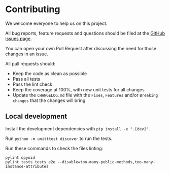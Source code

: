# Contributing

We welcome everyone to help us on this project.

All bug reports, feature requests and questions should be filed at the
[GitHub issues page](https://github.com/illuin-tech/opyoid/issues).

You can open your own Pull Request after discussing the need for those changes in an issue.

All pull requests should:
- Keep the code as clean as possible
- Pass all tests
- Pass the lint check
- Keep the coverage at 100%, with new unit tests for all changes
- Update the `CHANGELOG.md` file with the `Fixes`, `Features` and/or `Breaking changes` that the changes will bring

## Local development
Install the development dependencies with `pip install -e ".[dev]"`.

Run `python -m unitttest discover` to run the tests.

Run these commands to check the files linting:
```shell script
pylint opyoid
pylint tests tests_e2e --disable=too-many-public-methods,too-many-instance-attributes
```
